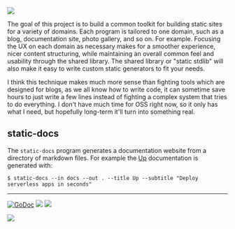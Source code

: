 <img src="http://tjholowaychuk.com:6000/svg/title/STATIC/ANTI FRAMEWORK">

The goal of this project is to build a common toolkit for building static sites for a variety of domains. Each program is tailored to one domain, such as a blog, documentation site, photo gallery, and so on. For example. Focusing the UX on each domain as necessary makes for a smoother experience, nicer content structuring, while maintaining an overall common feel and usability through the shared library. The shared library or "static stdlib" will also make it easy to write custom static generators to fit your needs.

I think this technique makes much more sense than fighting tools which are designed for blogs, as we all know how to write code, it can sometime save hours to just write a few lines instead of fighting a complex system that tries to do everything. I don't have much time for OSS right now, so it only has what I need, but hopefully long-term it'll turn into something real.

## static-docs

The `static-docs` program generates a documentation website from a directory of markdown files. For example the [Up](https://apex.github.io/up/) documentation is generated with:

```
$ static-docs --in docs --out . --title Up --subtitle "Deploy serverless apps in seconds"
```

---

[![GoDoc](https://godoc.org/github.com/apex/static?status.svg)](https://godoc.org/github.com/apex/static)
![](https://img.shields.io/badge/license-MIT-blue.svg)
![](https://img.shields.io/badge/status-stable-green.svg)

<a href="https://apex.sh"><img src="http://tjholowaychuk.com:6000/svg/sponsor"></a>
